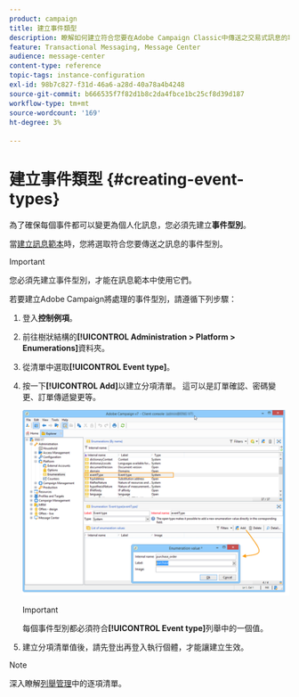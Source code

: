 ```yaml
---
product: campaign
title: 建立事件類型
description: 瞭解如何建立符合您要在Adobe Campaign Classic中傳送之交易式訊息的事件型別
feature: Transactional Messaging, Message Center
audience: message-center
content-type: reference
topic-tags: instance-configuration
exl-id: 98b7c827-f31d-46a6-a28d-40a78a4b4248
source-git-commit: b666535f7f82d1b8c2da4fbce1bc25cf8d39d187
workflow-type: tm+mt
source-wordcount: '169'
ht-degree: 3%

---
```


# 建立事件類型 {#creating-event-types}



為了確保每個事件都可以變更為個人化訊息，您必須先建立&#x200B;**事件型別**。

當[建立訊息範本](../../message-center/using/creating-the-message-template.md)時，您將選取符合您要傳送之訊息的事件型別。

>[!IMPORTANT]
>
>您必須先建立事件型別，才能在訊息範本中使用它們。

若要建立Adobe Campaign將處理的事件型別，請遵循下列步驟：

1. 登入&#x200B;**控制例項**。

1. 前往樹狀結構的&#x200B;**[!UICONTROL Administration > Platform > Enumerations]**&#x200B;資料夾。

1. 從清單中選取&#x200B;**[!UICONTROL Event type]**。

1. 按一下&#x200B;**[!UICONTROL Add]**&#x200B;以建立分項清單。 這可以是訂單確認、密碼變更、訂單傳遞變更等。

   ![](assets/messagecenter_eventtype_enum_001.png)

   >[!IMPORTANT]
   >
   >每個事件型別都必須符合&#x200B;**[!UICONTROL Event type]**&#x200B;列舉中的一個值。

1. 建立分項清單值後，請先登出再登入執行個體，才能讓建立生效。

>[!NOTE]
>
>深入瞭解[列舉管理](../../platform/using/managing-enumerations.md)中的逐項清單。


